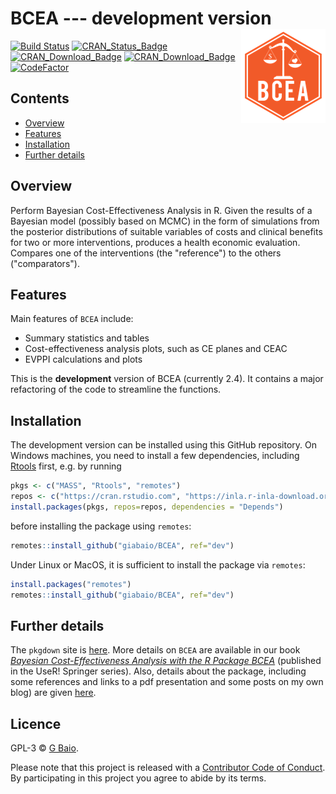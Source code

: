 # BCEA --- development version <img src="man/figures/logo.png" align="right" />

<!-- badges: start -->

[![Build Status](https://app.travis-ci.com/n8thangreen/BCEA.svg?branch=dev)](https://app.travis-ci.com/n8thangreen/BCEA)
[![CRAN_Status_Badge](http://www.r-pkg.org/badges/version/BCEA)](https://cran.r-project.org/package=BCEA) [![CRAN_Download_Badge](http://cranlogs.r-pkg.org/badges/BCEA)](https://cran.r-project.org/package=BCEA)
[![CRAN_Download_Badge](http://cranlogs.r-pkg.org/badges/grand-total/BCEA?color=orange)](https://cran.r-project.org/package=BCEA)
[![CodeFactor](https://www.codefactor.io/repository/github/n8thangreen/bcea/badge)](https://www.codefactor.io/repository/github/n8thangreen/bcea)
<!-- badges: end -->

## Contents

- [Overview](#introduction)
- [Features](#features)
- [Installation](#installation)
- [Further details](#further-details)

## Overview

Perform Bayesian Cost-Effectiveness Analysis in R.
Given the results of a Bayesian model (possibly based on MCMC) in the form of simulations from the posterior distributions of suitable variables of costs and clinical benefits for two or more interventions, produces a health economic evaluation. Compares one of the interventions (the "reference") to the others ("comparators").

## Features

Main features of `BCEA` include:

* Summary statistics and tables
* Cost-effectiveness analysis plots, such as CE planes and CEAC
* EVPPI calculations and plots

This is the **development** version of BCEA (currently 2.4). It contains a major refactoring of the code to streamline the functions.

## Installation
The development version can be installed using this GitHub repository. On Windows machines, you need to install a few dependencies, including [Rtools](https://cran.r-project.org/bin/windows/Rtools/) first, e.g. by running

```r
pkgs <- c("MASS", "Rtools", "remotes")
repos <- c("https://cran.rstudio.com", "https://inla.r-inla-download.org/R/stable") 
install.packages(pkgs, repos=repos, dependencies = "Depends")
```
before installing the package using `remotes`:

```r
remotes::install_github("giabaio/BCEA", ref="dev")
```
Under Linux or MacOS, it is sufficient to install the package via `remotes`:

```r
install.packages("remotes")
remotes::install_github("giabaio/BCEA", ref="dev")
```

## Further details
The `pkgdown` site is [here](https://n8thangreen.github.io/BCEA/).
More details on `BCEA` are available in our book [_Bayesian Cost-Effectiveness Analysis with the R Package BCEA_](https://gianluca.statistica.it/book/bcea/) (published in the UseR! Springer series). Also, details about the package, including some references and links to a pdf presentation and some posts on my own blog) are given [here](https://gianluca.statistica.it/software/bcea/).

## Licence
GPL-3 © [G Baio](https://github.com/giabaio/).

Please note that this project is released with a [Contributor Code of Conduct](https://github.com/n8thangreen/BCEA/blob/dev/CONDUCT.md). By participating in this project you agree to abide by its terms.
